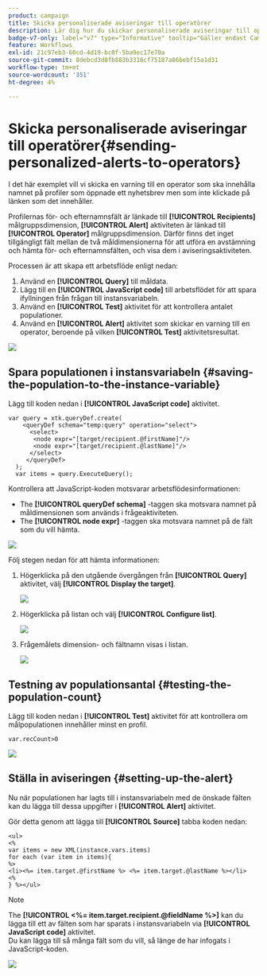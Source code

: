 ```yaml
---
product: campaign
title: Skicka personaliserade aviseringar till operatörer
description: Lär dig hur du skickar personaliserade aviseringar till operatorer
badge-v7-only: label="v7" type="Informative" tooltip="Gäller endast Campaign Classic v7"
feature: Workflows
exl-id: 21c97eb3-60cd-4d19-bc0f-5ba9ec17e70a
source-git-commit: 8debcd3d8fb883b3316cf75187a86bebf15a1d31
workflow-type: tm+mt
source-wordcount: '351'
ht-degree: 4%

---
```


# Skicka personaliserade aviseringar till operatörer{#sending-personalized-alerts-to-operators}



I det här exemplet vill vi skicka en varning till en operator som ska innehålla namnet på profiler som öppnade ett nyhetsbrev men som inte klickade på länken som det innehåller.

Profilernas för- och efternamnsfält är länkade till **[!UICONTROL Recipients]** målgruppsdimension, **[!UICONTROL Alert]** aktiviteten är länkad till **[!UICONTROL Operator]** målgruppsdimension. Därför finns det inget tillgängligt fält mellan de två måldimensionerna för att utföra en avstämning och hämta för- och efternamnsfälten, och visa dem i aviseringsaktiviteten.

Processen är att skapa ett arbetsflöde enligt nedan:

1. Använd en **[!UICONTROL Query]** till måldata.
1. Lägg till en **[!UICONTROL JavaScript code]** till arbetsflödet för att spara ifyllningen från frågan till instansvariabeln.
1. Använd en **[!UICONTROL Test]** aktivitet för att kontrollera antalet populationer.
1. Använd en **[!UICONTROL Alert]** aktivitet som skickar en varning till en operator, beroende på vilken **[!UICONTROL Test]** aktivitetsresultat.

![](assets/uc_operator_1.png)

## Spara populationen i instansvariabeln {#saving-the-population-to-the-instance-variable}

Lägg till koden nedan i **[!UICONTROL JavaScript code]** aktivitet.

```
var query = xtk.queryDef.create(  
    <queryDef schema="temp:query" operation="select">  
      <select>  
       <node expr="[target/recipient.@firstName]"/>  
       <node expr="[target/recipient.@lastName]"/>  
      </select>  
     </queryDef>  
  );  
  var items = query.ExecuteQuery();
```

Kontrollera att JavaScript-koden motsvarar arbetsflödesinformationen:

* The **[!UICONTROL queryDef schema]** -taggen ska motsvara namnet på måldimensionen som används i frågeaktiviteten.
* The **[!UICONTROL node expr]** -taggen ska motsvara namnet på de fält som du vill hämta.

![](assets/uc_operator_3.png)

Följ stegen nedan för att hämta informationen:

1. Högerklicka på den utgående övergången från **[!UICONTROL Query]** aktivitet, välj **[!UICONTROL Display the target]**.

   ![](assets/uc_operator_4.png)

1. Högerklicka på listan och välj **[!UICONTROL Configure list]**.

   ![](assets/uc_operator_5.png)

1. Frågemålets dimension- och fältnamn visas i listan.

   ![](assets/uc_operator_6.png)

## Testning av populationsantal {#testing-the-population-count}

Lägg till koden nedan i **[!UICONTROL Test]** aktivitet för att kontrollera om målpopulationen innehåller minst en profil.

```
var.recCount>0
```

![](assets/uc_operator_7.png)

## Ställa in aviseringen {#setting-up-the-alert}

Nu när populationen har lagts till i instansvariabeln med de önskade fälten kan du lägga till dessa uppgifter i **[!UICONTROL Alert]** aktivitet.

Gör detta genom att lägga till **[!UICONTROL Source]** tabba koden nedan:

```
<ul>
<%
var items = new XML(instance.vars.items)
for each (var item in items){
%>
<li><%= item.target.@firstName %> <%= item.target.@lastName %></li>
<%
} %></ul>
```

>[!NOTE]
>
>The **[!UICONTROL <%= item.target.recipient.@fieldName %>]** kan du lägga till ett av fälten som har sparats i instansvariabeln via **[!UICONTROL JavaScript code]** aktivitet.\
>Du kan lägga till så många fält som du vill, så länge de har infogats i JavaScript-koden.

![](assets/uc_operator_8.png)
